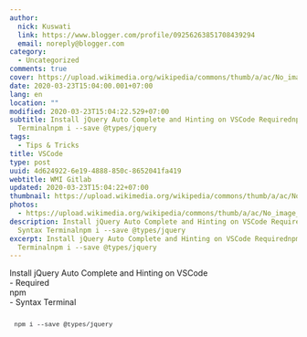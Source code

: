 ```yaml
---
author:
  nick: Kuswati
  link: https://www.blogger.com/profile/09256263851708439294
  email: noreply@blogger.com
category:
  - Uncategorized
comments: true
cover: https://upload.wikimedia.org/wikipedia/commons/thumb/a/ac/No_image_available.svg/2048px-No_image_available.svg.png
date: 2020-03-23T15:04:00.001+07:00
lang: en
location: ""
modified: 2020-03-23T15:04:22.529+07:00
subtitle: Install jQuery Auto Complete and Hinting on VSCode Requirednpm- Syntax
  Terminalnpm i --save @types/jquery
tags:
  - Tips & Tricks
title: VSCode
type: post
uuid: 4d624922-6e19-4888-850c-8652041fa419
webtitle: WMI Gitlab
updated: 2020-03-23T15:04:22+07:00
thumbnail: https://upload.wikimedia.org/wikipedia/commons/thumb/a/ac/No_image_available.svg/2048px-No_image_available.svg.png
photos:
  - https://upload.wikimedia.org/wikipedia/commons/thumb/a/ac/No_image_available.svg/2048px-No_image_available.svg.png
description: Install jQuery Auto Complete and Hinting on VSCode Requirednpm-
  Syntax Terminalnpm i --save @types/jquery
excerpt: Install jQuery Auto Complete and Hinting on VSCode Requirednpm- Syntax
  Terminalnpm i --save @types/jquery
---
```


<div dir="ltr" style="text-align: left;" trbidi="on">Install jQuery Auto Complete and Hinting on VSCode<div>- Required&nbsp;</div><div>npm</div><div>- Syntax Terminal</div><div><pre class="default prettyprint prettyprinted" style="border-radius: 3px; border: 0px; box-sizing: inherit; color: #242729; font-family: Consolas, Menlo, Monaco, &quot;Lucida Console&quot;, &quot;Liberation Mono&quot;, &quot;DejaVu Sans Mono&quot;, &quot;Bitstream Vera Sans Mono&quot;, &quot;Courier New&quot;, monospace, sans-serif; font-size: 13px; font-stretch: inherit; font-variant-east-asian: inherit; font-variant-numeric: inherit; line-height: inherit; margin-bottom: 1em; max-height: 600px; overflow-wrap: normal; overflow: auto; padding: 12px 8px; vertical-align: baseline; width: auto;"><code style="border: 0px; box-sizing: inherit; font-family: Consolas, Menlo, Monaco, &quot;Lucida Console&quot;, &quot;Liberation Mono&quot;, &quot;DejaVu Sans Mono&quot;, &quot;Bitstream Vera Sans Mono&quot;, &quot;Courier New&quot;, monospace, sans-serif; font-stretch: inherit; font-style: inherit; font-variant: inherit; font-weight: inherit; line-height: inherit; margin: 0px; padding: 0px; vertical-align: baseline; white-space: inherit;"><span class="pln" style="border: 0px; box-sizing: inherit; color: var(--black-750); font-family: inherit; font-stretch: inherit; font-style: inherit; font-variant: inherit; font-weight: inherit; line-height: inherit; margin: 0px; padding: 0px; vertical-align: baseline;">npm i </span><span class="pun" style="border: 0px; box-sizing: inherit; color: var(--black-750); font-family: inherit; font-stretch: inherit; font-style: inherit; font-variant: inherit; font-weight: inherit; line-height: inherit; margin: 0px; padding: 0px; vertical-align: baseline;">--</span><span class="pln" style="border: 0px; box-sizing: inherit; color: var(--black-750); font-family: inherit; font-stretch: inherit; font-style: inherit; font-variant: inherit; font-weight: inherit; line-height: inherit; margin: 0px; padding: 0px; vertical-align: baseline;">save </span><span class="lit" style="border: 0px; box-sizing: inherit; color: var(--red-800); font-family: inherit; font-stretch: inherit; font-style: inherit; font-variant: inherit; font-weight: inherit; line-height: inherit; margin: 0px; padding: 0px; vertical-align: baseline;">@types</span><span class="pun" style="border: 0px; box-sizing: inherit; color: var(--black-750); font-family: inherit; font-stretch: inherit; font-style: inherit; font-variant: inherit; font-weight: inherit; line-height: inherit; margin: 0px; padding: 0px; vertical-align: baseline;">/</span><span class="pln" style="border: 0px; box-sizing: inherit; color: var(--black-750); font-family: inherit; font-stretch: inherit; font-style: inherit; font-variant: inherit; font-weight: inherit; line-height: inherit; margin: 0px; padding: 0px; vertical-align: baseline;">jquery</span></code></pre></div></div>